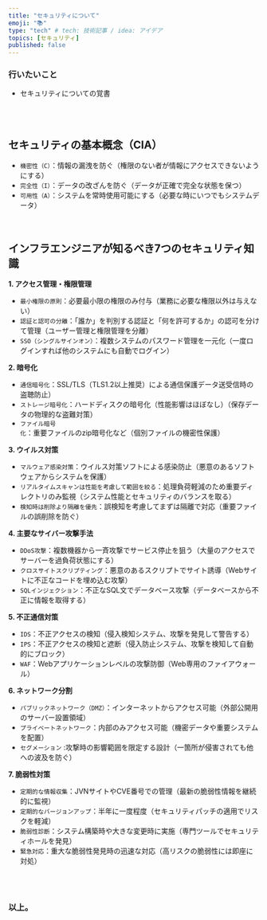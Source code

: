 ```yaml
---
title: "セキュリティについて"
emoji: "📚"
type: "tech" # tech: 技術記事 / idea: アイデア
topics: [セキュリティ]
published: false
---
```


### 行いたいこと
- セキュリティについての覚書


<br>
<br>


## セキュリティの基本概念（CIA）

- `機密性（C）`：情報の漏洩を防ぐ（権限のない者が情報にアクセスできないようにする）
- `完全性（I）`：データの改ざんを防ぐ（データが正確で完全な状態を保つ）
- `可用性（A）`：システムを常時使用可能にする（必要な時にいつでもシステムデータ）


<br>


## インフラエンジニアが知るべき7つのセキュリティ知識
**1. アクセス管理・権限管理**

- `最小権限の原則`：必要最小限の権限のみ付与（業務に必要な権限以外は与えない）
- `認証と認可の分離`：「誰か」を判別する認証と「何を許可するか」の認可を分けて管理（ユーザー管理と権限管理を分離）
- `SSO（シングルサインオン）`：複数システムのパスワード管理を一元化（一度ログインすれば他のシステムにも自動でログイン）

**2. 暗号化**

- `通信暗号化`：SSL/TLS（TLS1.2以上推奨）による通信保護データ送受信時の盗聴防止）
- `ストレージ暗号化`：ハードディスクの暗号化（性能影響はほぼなし）（保存データの物理的な盗難対策）
- `ファイル暗号化`：重要ファイルのzip暗号化など（個別ファイルの機密性保護）

**3. ウイルス対策**

- `マルウェア感染対策`：ウイルス対策ソフトによる感染防止（悪意のあるソフトウェアからシステムを保護）
- `リアルタイムスキャンは性能を考慮して範囲を絞る`：処理負荷軽減のため重要ディレクトリのみ監視（システム性能とセキュリティのバランスを取る）
- `検知時は削除より隔離を優先`：誤検知を考慮してまずは隔離で対応（重要ファイルの誤削除を防ぐ）

**4. 主要なサイバー攻撃手法**

- `DDoS攻撃`：複数機器から一斉攻撃でサービス停止を狙う（大量のアクセスでサーバーを過負荷状態にする）
- `クロスサイトスクリプティング`：悪意のあるスクリプトでサイト誘導（Webサイトに不正なコードを埋め込む攻撃）
- `SQLインジェクション`：不正なSQL文でデータベース攻撃（データベースから不正に情報を取得する）

**5. 不正通信対策**

- `IDS`：不正アクセスの検知（侵入検知システム、攻撃を発見して警告する）
- `IPS`：不正アクセスの検知と遮断（侵入防止システム、攻撃を検知して自動的にブロック）
- `WAF`：Webアプリケーションレベルの攻撃防御（Web専用のファイアウォール）

**6. ネットワーク分割**

- `パブリックネットワーク（DMZ）`：インターネットからアクセス可能（外部公開用のサーバー設置領域）
- `プライベートネットワーク`：内部のみアクセス可能（機密データや重要システムを配置）
- `セグメーション` :攻撃時の影響範囲を限定する設計（一箇所が侵害されても他への波及を防ぐ）

**7. 脆弱性対策**

- `定期的な情報収集`：JVNサイトやCVE番号での管理（最新の脆弱性情報を継続的に監視）
- `定期的なバージョンアップ`：半年に一度程度（セキュリティパッチの適用でリスクを軽減）
- `脆弱性診断`：システム構築時や大きな変更時に実施（専門ツールでセキュリティホールを発見）
- `緊急対応`：重大な脆弱性発見時の迅速な対応（高リスクの脆弱性には即座に対処）




<br>
<br>


### 以上。

<br>
<br>
<br>